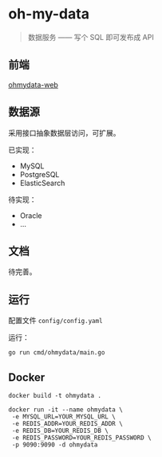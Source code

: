 # oh-my-data

> 数据服务 —— 写个 SQL 即可发布成 API

## 前端

[ohmydata-web](https://github.com/sjhleo/ohmydata-web)

## 数据源

采用接口抽象数据层访问，可扩展。

已实现：

- MySQL
- PostgreSQL
- ElasticSearch

待实现：

- Oracle
- ...

## 文档

待完善。

## 运行

配置文件 `config/config.yaml`

运行：

```shell
go run cmd/ohmydata/main.go
```

## Docker

```shell
docker build -t ohmydata .

docker run -it --name ohmydata \
 -e MYSQL_URL=YOUR_MYSQL_URL \
 -e REDIS_ADDR=YOUR_REDIS_ADDR \
 -e REDIS_DB=YOUR_REDIS_DB \
 -e REDIS_PASSWORD=YOUR_REDIS_PASSWORD \
 -p 9090:9090 -d ohmydata
```
